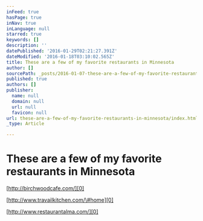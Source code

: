 ```yaml
---
inFeed: true
hasPage: true
inNav: true
inLanguage: null
starred: true
keywords: []
description: ''
datePublished: '2016-01-29T02:21:27.391Z'
dateModified: '2016-01-18T03:10:02.565Z'
title: These are a few of my favorite restaurants in Minnesota
author: []
sourcePath: _posts/2016-01-07-these-are-a-few-of-my-favorite-restaurants-in-minnesota.md
published: true
authors: []
publisher:
  name: null
  domain: null
  url: null
  favicon: null
url: these-are-a-few-of-my-favorite-restaurants-in-minnesota/index.html
_type: Article

---
```

# **These are a few of my favorite restaurants in Minnesota**

[http://birchwoodcafe.com/][0]

[http://www.travailkitchen.com/\#home][0]

[http://www.restaurantalma.com/][0]

[0]: null